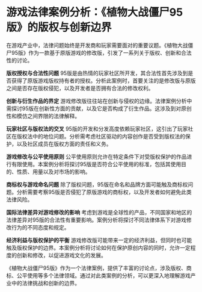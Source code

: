 # 游戏法律案例分析：《植物大战僵尸95版》的版权与创新边界

在游戏产业中，法律问题始终是开发商和玩家需要面对的重要议题。《植物大战僵尸95版》作为一款基于原版游戏的修改版，引发了一系列关于版权、创新和合法性的讨论。

**版权授权与合法性问题**
95版是由热情的玩家社区所开发，其合法性首先涉及到是否获得了原版游戏版权持有者的授权。分析此案例时，首要关注的是修改版与原版之间是否存在版权侵犯，以及开发者是否拥有合法的修改权利。

**创新与衍生作品的界定**
游戏修改版往往站在创新与侵权的边缘。法律案例分析中需探讨95版在创新性方面的贡献，以及它是否构成了衍生作品。这涉及到对原创性和模仿之间界限的法律解释。

**玩家社区与版权法的交叉**
95版的开发和分发高度依赖玩家社区，这引出了玩家社区在版权法中的地位问题。分析需考虑社区驱动的内容创作是否受到版权法的保护，以及社区成员在版权方面的责任和义务。

**游戏修改与公平使用原则**
公平使用原则允许在特定条件下对受版权保护的作品进行有限使用。本案例分析将探讨95版是否符合公平使用的标准，包括其使用目的、性质、用量以及对市场的影响。

**商标权与游戏命名问题**
除了版权问题，95版在命名和品牌方面可能触及商标权问题。分析需要考察95版是否侵犯了原版游戏的商标权，以及开发者如何避免此类法律风险。

**国际法律差异对游戏修改的影响**
考虑到游戏是全球性的产品，不同国家和地区的法律差异对95版的合法性有重要影响。案例分析将探讨不同法律体系下对游戏修改行为的不同态度和规定。

**经济利益与版权保护的平衡**
游戏修改版可能带来一定的经济利益，但同时也可能触及版权保护的边界。本案例分析将讨论如何在保护原创内容的同时，允许一定程度的创新和修改，以促进游戏文化的发展。

《植物大战僵尸95版》作为一个法律案例，提供了丰富的讨论点，涉及版权、商标、公平使用等多个法律领域。通过对此类案例的分析，可以更深入地理解游戏产业中的法律挑战和创新的边界。